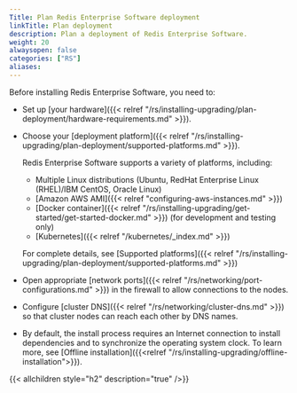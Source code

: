 ```yaml
---
Title: Plan Redis Enterprise Software deployment
linkTitle: Plan deployment
description: Plan a deployment of Redis Enterprise Software.
weight: 20
alwaysopen: false
categories: ["RS"]
aliases: 
---
```


Before installing Redis Enterprise Software, you need to:

- Set up [your hardware]({{< relref "/rs/installing-upgrading/plan-deployment/hardware-requirements.md" >}}).

- Choose your [deployment platform]({{< relref "/rs/installing-upgrading/plan-deployment/supported-platforms.md" >}}).

    Redis Enterprise Software supports a variety of platforms, including:

    - Multiple Linux distributions (Ubuntu, RedHat Enterprise Linux (RHEL)/IBM CentOS, Oracle Linux)
    - [Amazon AWS AMI]({{< relref "configuring-aws-instances.md" >}})
    - [Docker container]({{< relref "/rs/installing-upgrading/get-started/get-started-docker.md" >}}) (for development and testing only)
    - [Kubernetes]({{< relref "/kubernetes/_index.md" >}})

    For complete details, see [Supported platforms]({{< relref "/rs/installing-upgrading/plan-deployment/supported-platforms.md" >}})

- Open appropriate [network ports]({{< relref "/rs/networking/port-configurations.md" >}}) in the firewall to allow connections to the nodes.

- Configure [cluster DNS]({{< relref "/rs/networking/cluster-dns.md" >}}) so that cluster nodes can reach each other by DNS names.
- By default, the install process requires an Internet connection to install dependencies and to synchronize the operating system clock.  To learn more, see [Offline installation]({{<relref "/rs/installing-upgrading/offline-installation">}}).

{{< allchildren style="h2" description="true" />}}

